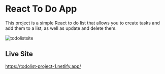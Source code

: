 # React To Do App

This project is a simple React to do list that allows you to create tasks and add them to a list, as well as update and delete them.

![todolistsite](https://media.discordapp.net/attachments/887887430475186176/908032334278840320/unknown.png?width=1568&height=864)

## Live Site

https://todolist-project-1.netlify.app/


